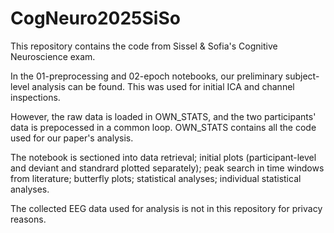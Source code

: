 # CogNeuro2025SiSo
This repository contains the code from Sissel & Sofia's Cognitive Neuroscience exam. 

In the 01-preprocessing and 02-epoch notebooks, our preliminary subject-level analysis can be found. This was used for initial ICA and channel inspections. 

However, the raw data is loaded in OWN_STATS, and the two participants' data is prepocessed in a common loop. OWN_STATS contains all the code used for our paper's analysis.

The notebook is sectioned into data retrieval; initial plots (participant-level and deviant and standrard plotted separately); peak search in time windows from literature; butterfly plots; statistical analyses; individual statistical analyses.

The collected EEG data used for analysis is not in this repository for privacy reasons. 
